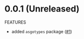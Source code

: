 # 0.0.1 (Unreleased)

FEATURES

* added `asgotypes` package ([#1](https://github.com/hashicorp/terraform-plugin-go-contrib/issues/1))
